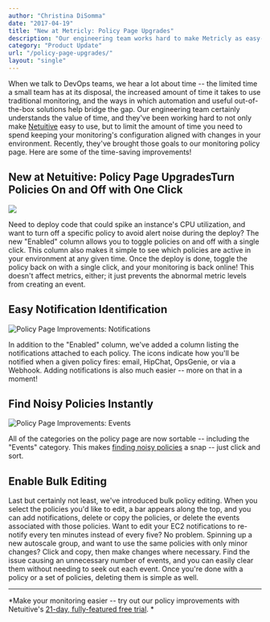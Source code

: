 ```yaml
---
author: "Christina DiSomma"
date: "2017-04-19"
title: "New at Metricly: Policy Page Upgrades"
description: "Our engineering team works hard to make Metricly as easy-to-use as possible. Recently, we took those goals to our monitoring policy page. See what's new!"
category: "Product Update"
url: "/policy-page-upgrades/"
layout: "single"
---
```



When we talk to DevOps teams, we hear a lot about time -- the limited time a small team has at its disposal, the increased amount of time it takes to use traditional monitoring, and the ways in which automation and useful out-of-the-box solutions help bridge the gap. Our engineering team certainly understands the value of time, and they've been working hard to not only make [Netuitive](https://www.metricly.com/product) easy to use, but to limit the amount of time you need to spend keeping your monitoring's configuration aligned with changes in your environment. Recently, they've brought those goals to our monitoring policy page. Here are some of the time-saving improvements!

New at Netuitive: Policy Page UpgradesTurn Policies On and Off with One Click
-----------------------------------------------------------------------------

![](https://www.metricly.com/wp-content/uploads/2017/07/Enable-Policy-768x461.gif)

Need to deploy code that could spike an instance's CPU utilization, and want to turn off a specific policy to avoid alert noise during the deploy? The new "Enabled" column allows you to toggle policies on and off with a single click. This column also makes it simple to see which policies are active in your environment at any given time. Once the deploy is done, toggle the policy back on with a single click, and your monitoring is back online! This doesn't affect metrics, either; it just prevents the abnormal metric levels from creating an event.

Easy Notification Identification
--------------------------------

![Policy Page Improvements: Notifications](https://www.metricly.com/wp-content/uploads/2017/07/Screen-Shot-2017-04-18-at-1.15.53-PM-768x461-1.png)

In addition to the "Enabled" column, we've added a column listing the notifications attached to each policy. The icons indicate how you'll be notified when a given policy fires: email, HipChat, OpsGenie, or via a Webhook. Adding notifications is also much easier -- more on that in a moment!

Find Noisy Policies Instantly
-----------------------------

![Policy Page Improvements: Events](https://www.metricly.com/wp-content/uploads/2017/07/Event-Sorting-768x460-1.gif)

All of the categories on the policy page are now sortable -- including the "Events" category. This makes [finding noisy policies](https://www.metricly.com/understanding-alert-noise-monitoring) a snap -- just click and sort.

Enable Bulk Editing
-------------------

Last but certainly not least, we've introduced bulk policy editing. When you select the policies you'd like to edit, a bar appears along the top, and you can add notifications, delete or copy the policies, or delete the events associated with those policies. Want to edit your EC2 notifications to re-notify every ten minutes instead of every five? No problem. Spinning up a new autoscale group, and want to use the same policies with only minor changes? Click and copy, then make changes where necessary. Find the issue causing an unnecessary number of events, and you can easily clear them without needing to seek out each event. Once you're done with a policy or a set of policies, deleting them is simple as well.

* * * * *

*Make your monitoring easier -- try out our policy improvements with Netuitive's [21-day, fully-featured free trial](https://www.metricly.com/signup). *
